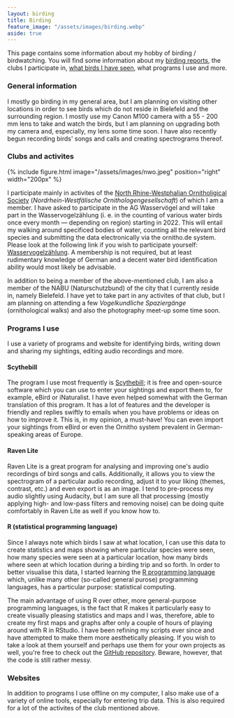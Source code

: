 ```yaml
---
layout: birding
title: Birding
feature_image: "/assets/images/birding.webp"
aside: true 
---
```


This page contains some information about my hobby of birding / birdwatching. You will find some information about my [birding reports](/reports/), the clubs I participate in, [what birds I have seen](/birding/birds_photographed/), what programs I use and more. 

### General information
I mostly go birding in my general area, but I am planning on visiting other locations in order to see birds which do not reside in Bielefeld and the surrounding region. I mostly use my Canon M100 camera with a 55 - 200 mm lens to take and watch the birds, but I am planning on upgrading both my camera and, especially, my lens some time soon. I have also recently begun recording birds' songs and calls and creating spectrograms thereof. 

### Clubs and activites
{% include figure.html image="/assets/images/nwo.jpeg" position="right" width="200px" %}

I participate mainly in activites of the [North Rhine-Westphalian Ornitholigical Society](http://www.nw-ornithologen.de/index.php) (_Nordrhein-Westfälische Ornithologengesellschaft_) of which I am a member. I have asked to participate in the AG Wasservögel and will take part in the Wasservogelzählung (i. e. in the counting of various water birds once every month — depending on region) starting in 2022. This will entail my walking around specificed bodies of water, counting all the relevant bird species and submitting the data electronically via the ornitho.de system. Please look at the following link if you wish to participate yourself: [Wasservogelzählung](http://www.nw-ornithologen.de/index.php/aktivitaeten/projekte-programme/wvz). A membership is not required, but at least rudimentary knowledge of German and a decent water bird identification ability would most likely be advisable. 

In addition to being a member of the above-mentioned club, I am also a member of the NABU (Naturschutzbund) of the city that I currently reside in, namely Bielefeld. I have yet to take part in any activites of that club, but I am planning on attending a few _Vogelkundliche Spaziergänge_ (ornithological walks) and also the photography meet-up some time soon.

### Programs I use
I use a variety of programs and website for identifying birds, writing down and sharing my sightings, editing audio recordings and more. 

#### Scythebill
The program I use most frequently is [Scythebill](https://www.scythebill.com); it is free and open-source software which you can use to enter your sightings and export them to, for example, eBird or iNaturalist. I have even helped somewhat with the German translation of this program. It has a lot of features and the developer is friendly and replies swiftly to emails when you have problems or ideas on how to improve it. This is, in my opinion, a must-have! You can even import your sightings from eBird or even the Ornitho system prevalent in German-speaking areas of Europe.

#### Raven Lite
Raven Lite is a great program for analysing and improving one's audio recordings of bird songs and calls. Additionally, it allows you to view the spectrogram of a particular audio recording, adjust it to your liking (themes, contrast, etc.) and even export is as an image. I tend to pre-process my audio slightly using Audacity, but I am sure all that processing (mostly applying high- and low-pass filters and removing noise) can be doing quite comfortably in Raven Lite as well if you know how to.

#### R (statistical programming language)
Since I always note which birds I saw at what location, I can use this data to create statistics and maps showing where particular species were seen, how many species were seen at a particular location, how many birds where seen at which location during a birding trip and so forth. In order to better visualise this data, I started learning the [R programming language](https://en.wikipedia.org/wiki/R_(programming_language)) which, unlike many other (so-called general purose) programming languages, has a particular purpose: statistical computing.

The main advantage of using R over other, more general-purpose programming languages, is the fact that R makes it particularly easy to create visually pleasing statistics and maps and I was, therefore, able to create my first maps and graphs after only a couple of hours of playing around with R in RStudio. I have been refining my scripts ever since and have attempted to make them more aesthetically pleasing. If you wish to take a look at them yourself and perhaps use them for your own projects as well, you're free to check out the [GitHub repository](https://github.com/mjohanning99/birding-stats). Beware, however, that the code is still rather messy. 

### Websites
In addition to programs I use offline on my computer, I also make use of a variety of online tools, especially for entering trip data. This is also required for a lot of the activites of the club mentioned above. 